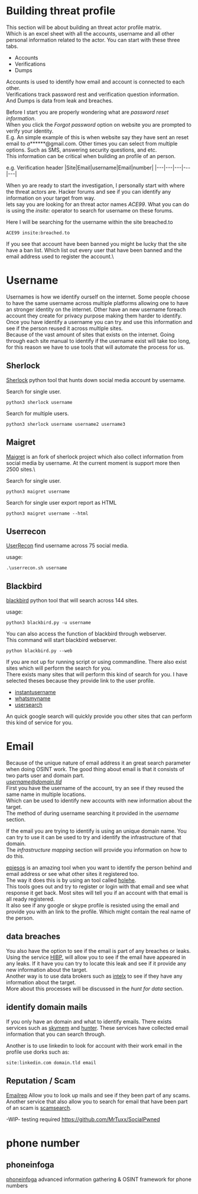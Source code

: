 # Building threat profile

This section will be about building an threat actor profile matrix.\
Which is an excel sheet with all the accounts, username and all other personal information related to the actor. You can start with these three tabs.
* Accounts
* Verifications
* Dumps
  
Accounts is used to identify how email and account is connected to each other.\
Verifications track password rest and verification question information.\
And Dumps is data from leak and breaches.

Before I start you are properly wondering what are *password reset information*.\
When you click the *Forgot password* option on website you are prompted to verify your identity.\
E.g. An simple example of this is when website say they have sent an reset email to *a*******@gmail.com. Other times you can select from multiple options. Such as SMS, answering security questions, and etc.\
This information can be critical when building an profile of an person. 

e.g. Verification header
|Site|Email|username|Email|number|
|---|---|---|---|---|


When yo are ready to start the investigation, I personally start with where the threat actors are. Hacker forums and see if you can identify any information on your target from way.\
lets say you are looking for an threat actor names *ACE99*. What you can do is using the *insite:* operator to search for username on these forums.


Here I will be searching for the username within the site breached.to
````
ACE99 insite:breached.to
````

If you see that account have been banned you might be lucky that the site have a ban list. Which list out every user that have been banned and the email address used to register the account.\

# Username

Usernames is how we identify ourself on the internet.
Some people choose to have the same username across multiple platforms allowing one to have an stronger identity on the internet. Other have an new username foreach account they create for privacy purpose making them harder to identify.\
Once you have identify a username you can try and use this information and see if the person reused it across multiple sites.\
Because of the vast amount of sites that exists on the internet. Going through each site manual to identify if the username exist will take too long, for this reason we have to use tools that will automate the process for us. 

## Sherlock

[Sherlock](https://github.com/sherlock-project/sherlock) python tool that hunts down social media account by username. 

Search for single user.
```
python3 sherlock username
```

Search for multiple users.
```
python3 sherlock username username2 username3
```

## Maigret

[Maigret](https://github.com/soxoj/maigret) is an fork of sherlock project which also collect information from social media by username. At the current moment is support more then 2500 sites.\


Search for single user.
```
python3 maigret username
```

Search for single user export report as HTML
```
python3 maigret username --html
```


## Userrecon

[UserRecon](https://github.com/issamelferkh/userrecon) find username across 75 social media.

usage:
```
.\userrecon.sh username
```

## Blackbird

[blackbird](https://github.com/p1ngul1n0/blackbird) python tool that will search across 144 sites. 

usage:
```
python3 blackbird.py -u username
```

You can also access the function of blackbird through webserver.\
This command will start blackbird webserver.

```
python blackbird.py --web
```

If you are not up for running script or using commandline. There also exist sites which will perform the search for you.\
There exists many sites that will perform this kind of search for you. I have selected theses because they provide link to the user profile.

* [instantusername](https://instantusername.com)
* [whatsmyname](https://whatsmyname.app/)
* [usersearch](https://usersearch.org/results_normal.php)

An quick google search will quickly provide you other sites that can perform this kind of service for you. 

# Email

Because of the unique nature of email address it an great search parameter when doing OSINT work.
The good thing about email is that it consists of two parts user and domain part.\
*username@domain.tld*\
First you have the username of the account, try an see if they reused the same name in multiple locations.\
Which can be used to identify new accounts with new information about the target.\
The method of during username searching it provided in the *username* section.

If the email you are trying to identify is using an unique domain name. You can try to use it can be used to try and identify the infrastructure of that domain.\
The *infrastructure mapping* section will provide you information on how to do this.

[epiesos](https://epieos.com/) is an amazing tool when you want to identify the person behind and email address or see what other sites it registered too.\
The way it does this is by using an tool called [holehe](https://github.com/megadose/holehe).\
This tools goes out and try to register or login with that email and see what response it get back. Most sites will tell you if an account with that email is all ready registered.\
It also see if any google or skype profile is resisted using the email and provide you with an link to the profile. Which might contain the real name of the person.

## data breaches

You also have the option to see if the email is part of any breaches or leaks. Using the service [HIBP](https://haveibeenpwned.com/), will allow you to see if the email have appeared in any leaks. If it have you can try to locate this leak and see if it provide any new information about the target.\
Another way is to use data brokers such as [intelx](https://intelx.io/) to see if they have any information about the target.\
More about this processes will be discussed in the *hunt for data* section.


## identify domain mails

If you only have an domain and what to identify emails. There exists services such as [skymem](https://www.skymem.info/) and [hunter](https://hunter.io/). These services have collected email information that you can search through.

Another is to use linkedin to look for account with their work email in the profile use dorks such as:

```
site:linkedin.com domain.tld email
```

## Reputation / Scam

[Emailrep](https://emailrep.io/) Allow you to look up mails and see if they been part of any scams.\
Another service that also allow you to search for email that have been part of an scam is [scamsearch](https://scamsearch.io/).





-WIP-
testing required
https://github.com/MrTuxx/SocialPwned

# phone number

## phoneinfoga

[phoneinfoga](https://github.com/sundowndev/phoneinfoga) advanced information gathering & OSINT framework for phone numbers
